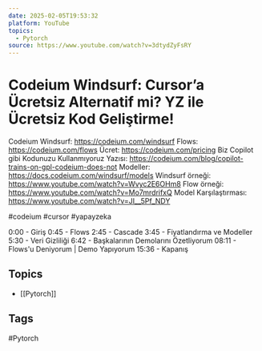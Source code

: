 ```yaml
---
date: 2025-02-05T19:53:32
platform: YouTube
topics:
  - Pytorch
source: https://www.youtube.com/watch?v=3dtydZyFsRY
---
```

# Codeium Windsurf: Cursor’a Ücretsiz Alternatif mi? YZ ile Ücretsiz Kod Geliştirme!

Codeium Windsurf: https://codeium.com/windsurf
Flows: https://codeium.com/flows
Ücret: https://codeium.com/pricing
Biz Copilot gibi Kodunuzu Kullanmıyoruz Yazısı: https://codeium.com/blog/copilot-trains-on-gpl-codeium-does-not
Modeller: https://docs.codeium.com/windsurf/models
Windsurf örneği: https://www.youtube.com/watch?v=Wvyc2E6OHm8
Flow örneği: https://www.youtube.com/watch?v=Mo7mrdrifxQ
Model Karşılaştırması: https://www.youtube.com/watch?v=JI__5Pf_NDY

#codeium #cursor #yapayzeka 

0:00 - Giriş
0:45 - Flows
2:45 - Cascade
3:45 - Fiyatlandırma ve Modeller
5:30 - Veri Gizliliği
6:42 - Başkalarının Demolarını Özetliyorum
08:11 - Flows'u Deniyorum | Demo Yapıyorum
15:36 - Kapanış

## Topics
- [[Pytorch]]

## Tags
#Pytorch